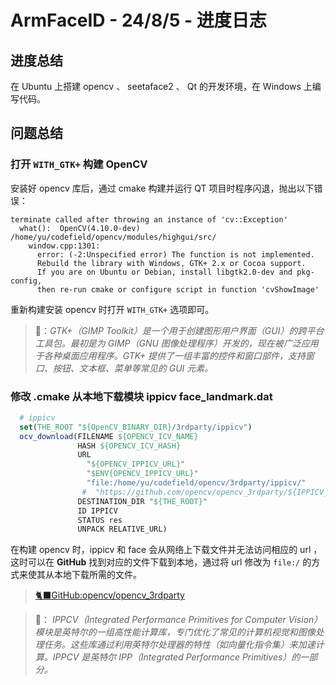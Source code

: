 # ArmFaceID - 24/8/5 - 进度日志

## 进度总结
在 Ubuntu 上搭建 opencv 、 seetaface2 、 Qt 的开发环境，在 Windows 上编写代码。
## 问题总结

### 打开 `WITH_GTK+` 构建 OpenCV
安装好 opencv 库后，通过 cmake 构建并运行 QT 项目时程序闪退，抛出以下错误：
```
terminate called after throwing an instance of 'cv::Exception'
  what():  OpenCV(4.10.0-dev) /home/yu/codefield/opencv/modules/highgui/src/
    window.cpp:1301: 
      error: (-2:Unspecified error) The function is not implemented. 
      Rebuild the library with Windows, GTK+ 2.x or Cocoa support. 
      If you are on Ubuntu or Debian, install libgtk2.0-dev and pkg-config, 
      then re-run cmake or configure script in function 'cvShowImage'
```
重新构建安装 opencv 时打开 `WITH_GTK+` 选项即可。

  > 🤖：*GTK+（GIMP Toolkit）是一个用于创建图形用户界面（GUI）的跨平台工具包。最初是为 GIMP（GNU 图像处理程序）开发的，现在被广泛应用于各种桌面应用程序。GTK+ 提供了一组丰富的控件和窗口部件，支持窗口、按钮、文本框、菜单等常见的 GUI 元素。*

### 修改 .cmake 从本地下载模块 ippicv face_landmark.dat
```cmake
  # ippicv
  set(THE_ROOT "${OpenCV_BINARY_DIR}/3rdparty/ippicv")
  ocv_download(FILENAME ${OPENCV_ICV_NAME}
               HASH ${OPENCV_ICV_HASH}
               URL
                 "${OPENCV_IPPICV_URL}"
                 "$ENV{OPENCV_IPPICV_URL}"
                 "file:/home/yu/codefield/opencv/3rdparty/ippicv/"
                #  "https://github.com/opencv/opencv_3rdparty/${IPPICV_COMMIT}/ippicv/"
               DESTINATION_DIR "${THE_ROOT}"
               ID IPPICV
               STATUS res
               UNPACK RELATIVE_URL)
```
在构建 opencv 时，ippicv 和 face 会从网络上下载文件并无法访问相应的 url ，这时可以在 **GitHub** 找到对应的文件下载到本地，通过将 url 修改为 `file:/` 的方式来使其从本地下载所需的文件。 
 > [🐈‍⬛GitHub:opencv/opencv_3rdparty](https://github.com/opencv/opencv_3rdparty/tree/contrib_face_alignment_20170818)

 > 🤖： *IPPCV（Integrated Performance Primitives for Computer Vision）模块是英特尔的一组高性能计算库，专门优化了常见的计算机视觉和图像处理任务。这些库通过利用英特尔处理器的特性（如向量化指令集）来加速计算。IPPCV 是英特尔 IPP（Integrated Performance Primitives）的一部分。*